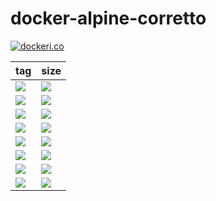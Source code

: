 # docker-alpine-corretto

[![dockeri.co](https://dockeri.co/image/fktym/alpine-corretto)](https://hub.docker.com/r/fktym/alpine-corretto)

|tag|size|
|---|---|
|[![](https://images.microbadger.com/badges/version/fktym/alpine-corretto:jdk8.svg)](https://microbadger.com/images/fktym/alpine-corretto:jdk8 "Get your own version badge on microbadger.com")|[![](https://images.microbadger.com/badges/image/fktym/alpine-corretto:jdk8.svg)](https://microbadger.com/images/fktym/alpine-corretto:jdk8 "Get your own image badge on microbadger.com")|
|[![](https://images.microbadger.com/badges/version/fktym/alpine-corretto:jdk8-circleci.svg)](https://microbadger.com/images/fktym/alpine-corretto:jdk8-circleci "Get your own version badge on microbadger.com")|[![](https://images.microbadger.com/badges/image/fktym/alpine-corretto:jdk8-circleci.svg)](https://microbadger.com/images/fktym/alpine-corretto:jdk8-circleci "Get your own image badge on microbadger.com")|
|[![](https://images.microbadger.com/badges/version/fktym/alpine-corretto:jre8.svg)](https://microbadger.com/images/fktym/alpine-corretto:jre8 "Get your own version badge on microbadger.com")|[![](https://images.microbadger.com/badges/image/fktym/alpine-corretto:jre8.svg)](https://microbadger.com/images/fktym/alpine-corretto:jre8 "Get your own image badge on microbadger.com")|
|[![](https://images.microbadger.com/badges/version/fktym/alpine-corretto:jre8-jst.svg)](https://microbadger.com/images/fktym/alpine-corretto:jre8-jst "Get your own version badge on microbadger.com")|[![](https://images.microbadger.com/badges/image/fktym/alpine-corretto:jre8-jst.svg)](https://microbadger.com/images/fktym/alpine-corretto:jre8-jst "Get your own image badge on microbadger.com")|
|[![](https://images.microbadger.com/badges/version/fktym/alpine-corretto:jdk11.svg)](https://microbadger.com/images/fktym/alpine-corretto:jdk11 "Get your own version badge on microbadger.com")|[![](https://images.microbadger.com/badges/image/fktym/alpine-corretto:jdk11.svg)](https://microbadger.com/images/fktym/alpine-corretto:jdk11 "Get your own image badge on microbadger.com")|
|[![](https://images.microbadger.com/badges/version/fktym/alpine-corretto:jdk11-circleci.svg)](https://microbadger.com/images/fktym/alpine-corretto:jdk11-circleci "Get your own version badge on microbadger.com")|[![](https://images.microbadger.com/badges/image/fktym/alpine-corretto:jdk11-circleci.svg)](https://microbadger.com/images/fktym/alpine-corretto:jdk11-circleci "Get your own image badge on microbadger.com")|
|[![](https://images.microbadger.com/badges/version/fktym/alpine-corretto:jre11.svg)](https://microbadger.com/images/fktym/alpine-corretto:jre11 "Get your own version badge on microbadger.com")|[![](https://images.microbadger.com/badges/image/fktym/alpine-corretto:jre11.svg)](https://microbadger.com/images/fktym/alpine-corretto:jre11 "Get your own image badge on microbadger.com")|
|[![](https://images.microbadger.com/badges/version/fktym/alpine-corretto:jre11-jst.svg)](https://microbadger.com/images/fktym/alpine-corretto:jre11-jst "Get your own version badge on microbadger.com")|[![](https://images.microbadger.com/badges/image/fktym/alpine-corretto:jre11-jst.svg)](https://microbadger.com/images/fktym/alpine-corretto:jre11-jst "Get your own image badge on microbadger.com")|
